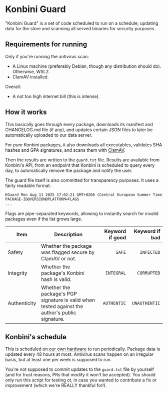 # Konbini Guard

"Konbini Guard" is a set of code scheduled to run on a schedule, updating data for the store and scanning all served binaries for security purposes.

## Requirements for running

Only if you're running the antivirus scan:

- A Linux machine (preferably Debian, though any distribution should do). Otherwise, WSL2.
- ClamAV installed.

Overall:

- A not too high internet bill (this is intense).

## How it works

This basically goes through every package, downloads its manifest and CHANGELOG.md file (if any), and updates certain JSON files to later be automatically uploaded to our data server.

For _pure_ Konbini packages, it also downloads all executables, validates SHA hashes and GPA signatures, and scans them with [ClamAV](https://github.com/Cisco-Talos/clamav/).

Then the results are written to the `guard.txt` file. Results are available from Konbini's API, from an endpoint that Konbini is scheduled to query every day, to automatically remove the package and notify the user.

The guard file itself is also committed for transparency purposes. It uses a fairly readable format:

```txt
KGuard Mon Aug 11 2025 17:02:21 GMT+0200 (Central European Summer Time) | Keeping Konbini safe
PACKAGE-ID@VERSION@PLATFORM=FLAGS
...
```

Flags are pipe-separated keywords, allowing to instantly search for invalid packages even if the list grows large.

| Item         | Description                                                                                     | Keyword if good | Keyword if bad |
| ------------ | ----------------------------------------------------------------------------------------------- | --------------: | -------------: |
| Safety       | Whether the package was flagged secure by ClamAV or not.                                        |          `SAFE` |     `INFECTED` |
| Integrity    | Whether the package's Konbini hash is valid.                                                    |      `INTEGRAL` |    `CORRUPTED` |
| Authenticity | Whether the package's PGP signature is valid when tested against the author's public signature. |     `AUTHENTIC` |  `UNAUTHENTIC` |

<!-- Safety may also be `ERROR` if something went wrong with ClamAV. -->

## Konbini's schedule

This is scheduled on [our own hardware](https://icecat.biz/rest/product-pdf?productId=16700539&lang=en) to run periodically. Package data is updated every 48 hours at most. Antivirus scans happen on an irregular basis, but at least one per week is supposed to run.

You're not supposed to commit updates to the `guard.txt` file by yourself (and for trust reasons, PRs that modify it won't be accepted). You should only run this script for testing ot, in case you wanted to contribute a fix or improvement (which we're REALLY thankful for!).
